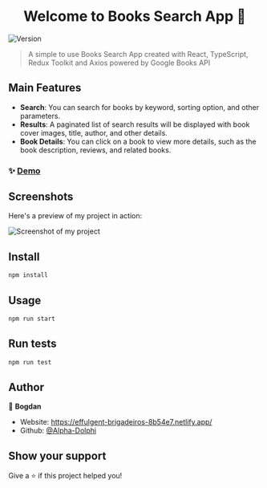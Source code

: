 <h1 align="center">Welcome to Books Search App 👋</h1>
<p>
  <img alt="Version" src="https://img.shields.io/badge/version-0.1.0-blue.svg?cacheSeconds=2592000" />
</p>

> A simple to use Books Search App created with React, TypeScript, Redux Toolkit and Axios powered by Google Books API

## Main Features

- **Search**: You can search for books by keyword, sorting option, and other parameters.
- **Results**: A paginated list of search results will be displayed with book cover images, title, author, and other details.
- **Book Details**: You can click on a book to view more details, such as the book description, reviews, and related books.

### ✨ [Demo](https://candid-mousse-31b9c0.netlify.app/)

## Screenshots

Here's a preview of my project in action:

![Screenshot of my project](https://live.staticflickr.com/65535/52814419915_32fc539a1f_n.jpg)

## Install

```sh
npm install
```

## Usage

```sh
npm run start
```

## Run tests

```sh
npm run test
```

## Author

👤 **Bogdan**

* Website: https://effulgent-brigadeiros-8b54e7.netlify.app/
* Github: [@Alpha-Dolphi](https://github.com/Alpha-Dolphi)

## Show your support

Give a ⭐️ if this project helped you!